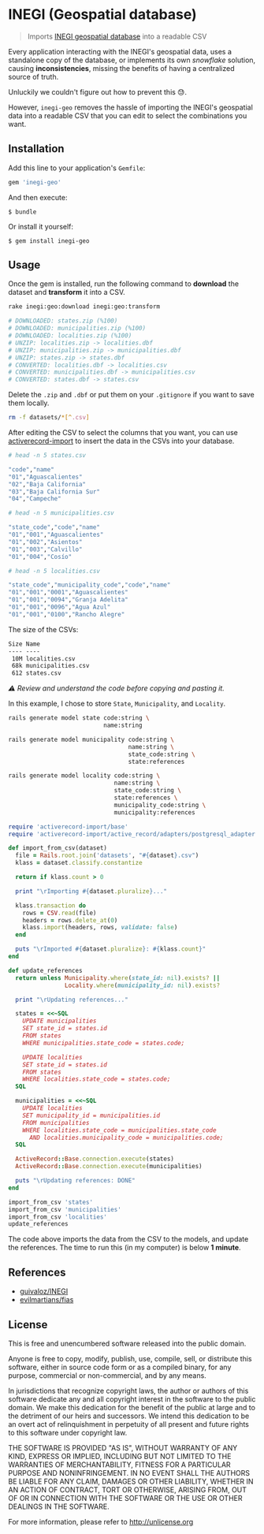 # INEGI (Geospatial database)
> Imports [INEGI geospatial database][inegi] into a readable CSV

Every application interacting with the INEGI's geospatial data, uses a
standalone copy of the database, or implements its own _snowflake_ solution,
causing **inconsistencies**, missing the benefits of having a centralized
source of truth.

Unluckily we couldn't figure out how to prevent this :sweat:.

However, `inegi-geo` removes the hassle of importing the INEGI's geospatial
data into a readable CSV that you can edit to select the combinations you
want.

## Installation

Add this line to your application's `Gemfile`:
```ruby
gem 'inegi-geo'
```

And then execute:
```
$ bundle
```

Or install it yourself:
```
$ gem install inegi-geo
```

## Usage

Once the gem is installed, run the following command to **download** the dataset
and **transform** it into a CSV.

```bash
rake inegi:geo:download inegi:geo:transform

# DOWNLOADED: states.zip (%100)
# DOWNLOADED: municipalities.zip (%100)
# DOWNLOADED: localities.zip (%100)
# UNZIP: localities.zip -> localities.dbf
# UNZIP: municipalities.zip -> municipalities.dbf
# UNZIP: states.zip -> states.dbf
# CONVERTED: localities.dbf -> localities.csv
# CONVERTED: municipalities.dbf -> municipalities.csv
# CONVERTED: states.dbf -> states.csv
```

Delete the `.zip` and `.dbf` or put them on your `.gitignore` if you want
to save them locally.

```bash
rm -f datasets/*[^.csv]
```

After editing the CSV to select the columns that you want, you can use
[activerecord-import][activerecord-import] to insert the data in the CSVs into
your database.

```bash
# head -n 5 states.csv

"code","name"
"01","Aguascalientes"
"02","Baja California"
"03","Baja California Sur"
"04","Campeche"
```

```bash
# head -n 5 municipalities.csv

"state_code","code","name"
"01","001","Aguascalientes"
"01","002","Asientos"
"01","003","Calvillo"
"01","004","Cosío"
```

```bash
# head -n 5 localities.csv

"state_code","municipality_code","code","name"
"01","001","0001","Aguascalientes"
"01","001","0094","Granja Adelita"
"01","001","0096","Agua Azul"
"01","001","0100","Rancho Alegre"
```

The size of the CSVs:

```txt
Size Name
---- ----
 10M localities.csv
 68k municipalities.csv
 612 states.csv
```


_:warning: Review and understand the code before copying and pasting it._

In this example, I chose to store `State`, `Municipality`, and `Locality`.

```bash
rails generate model state code:string \
                           name:string

rails generate model municipality code:string \
                                  name:string \
                                  state_code:string \
                                  state:references

rails generate model locality code:string \
                              name:string \
                              state_code:string \
                              state:references \
                              municipality_code:string \
                              municipality:references
```

```ruby
require 'activerecord-import/base'
require 'activerecord-import/active_record/adapters/postgresql_adapter'

def import_from_csv(dataset)
  file = Rails.root.join('datasets', "#{dataset}.csv")
  klass = dataset.classify.constantize

  return if klass.count > 0

  print "\rImporting #{dataset.pluralize}..."

  klass.transaction do
    rows = CSV.read(file)
    headers = rows.delete_at(0)
    klass.import(headers, rows, validate: false)
  end

  puts "\rImported #{dataset.pluralize}: #{klass.count}"
end

def update_references
  return unless Municipality.where(state_id: nil).exists? ||
                Locality.where(municipality_id: nil).exists?

  print "\rUpdating references..."

  states = <<~SQL
    UPDATE municipalities
    SET state_id = states.id
    FROM states
    WHERE municipalities.state_code = states.code;

    UPDATE localities
    SET state_id = states.id
    FROM states
    WHERE localities.state_code = states.code;
  SQL

  municipalities = <<~SQL
    UPDATE localities
    SET municipality_id = municipalities.id
    FROM municipalities
    WHERE localities.state_code = municipalities.state_code
      AND localities.municipality_code = municipalities.code;
  SQL

  ActiveRecord::Base.connection.execute(states)
  ActiveRecord::Base.connection.execute(municipalities)

  puts "\rUpdating references: DONE"
end

import_from_csv 'states'
import_from_csv 'municipalities'
import_from_csv 'localities'
update_references
```

The code above imports the data from the CSV to the models, and update
the references. The time to run this (in my computer) is below **1 minute**.

## References
- [guivaloz/INEGI](https://github.com/guivaloz/INEGI)
- [evilmartians/fias](https://github.com/evilmartians/fias)

[inegi]: http://www.inegi.org.mx/geo/contenidos/geoestadistica/
[activerecord-import]: https://github.com/zdennis/activerecord-import

## License
This is free and unencumbered software released into the public domain.

Anyone is free to copy, modify, publish, use, compile, sell, or
distribute this software, either in source code form or as a compiled
binary, for any purpose, commercial or non-commercial, and by any
means.

In jurisdictions that recognize copyright laws, the author or authors
of this software dedicate any and all copyright interest in the
software to the public domain. We make this dedication for the benefit
of the public at large and to the detriment of our heirs and
successors. We intend this dedication to be an overt act of
relinquishment in perpetuity of all present and future rights to this
software under copyright law.

THE SOFTWARE IS PROVIDED "AS IS", WITHOUT WARRANTY OF ANY KIND,
EXPRESS OR IMPLIED, INCLUDING BUT NOT LIMITED TO THE WARRANTIES OF
MERCHANTABILITY, FITNESS FOR A PARTICULAR PURPOSE AND NONINFRINGEMENT.
IN NO EVENT SHALL THE AUTHORS BE LIABLE FOR ANY CLAIM, DAMAGES OR
OTHER LIABILITY, WHETHER IN AN ACTION OF CONTRACT, TORT OR OTHERWISE,
ARISING FROM, OUT OF OR IN CONNECTION WITH THE SOFTWARE OR THE USE OR
OTHER DEALINGS IN THE SOFTWARE.

For more information, please refer to <http://unlicense.org>
